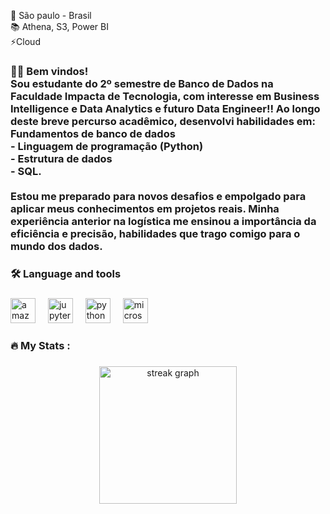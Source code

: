<p align="left">🔭 São paulo - Brasil<br>📚 Athena, S3, Power BI<br>⚡Cloud</p>

###

<h3 align="left">👩‍💻  Bem vindos! <br>Sou estudante do 2º semestre de Banco de Dados na Faculdade Impacta de Tecnologia, com interesse em Business Intelligence e Data Analytics e futuro Data Engineer!! Ao longo deste breve percurso acadêmico, desenvolvi habilidades em:<br>Fundamentos de banco de dados<br>- Linguagem de programação (Python)<br>- Estrutura de dados <br>- SQL.<br><br>Estou me preparado para novos desafios e empolgado para aplicar meus conhecimentos em projetos reais. Minha experiência anterior na logística me ensinou a importância da eficiência e precisão, habilidades que trago comigo para o mundo dos dados.</h3>

###

<h3 align="left">🛠 Language and tools</h3>

###

<div align="left">
  <img src="https://cdn.jsdelivr.net/gh/devicons/devicon/icons/amazonwebservices/amazonwebservices-original-wordmark.svg" height="40" alt="amazonwebservices logo"  />
  <img width="12" />
  <img src="https://cdn.jsdelivr.net/gh/devicons/devicon/icons/jupyter/jupyter-original-wordmark.svg" height="40" alt="jupyter logo"  />
  <img width="12" />
  <img src="https://cdn.jsdelivr.net/gh/devicons/devicon/icons/python/python-original.svg" height="40" alt="python logo"  />
  <img width="12" />
  <img src="https://cdn.jsdelivr.net/gh/devicons/devicon/icons/microsoftsqlserver/microsoftsqlserver-plain.svg" height="40" alt="microsoftsqlserver logo"  />
</div>

###

<h3 align="left">🔥   My Stats :</h3>

###

<div align="center">
  <img src="https://streak-stats.demolab.com?user=Hernancatta&locale=en&mode=daily&theme=dark&hide_border=false&border_radius=5&order=3" height="220" alt="streak graph"  />
</div>

###

